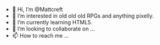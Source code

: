 - 👋 Hi, I’m @Mattcreft
- 👀 I’m interested in old old old RPGs and anything pixelly.
- 🌱 I’m currently learning HTML5. 
- 💞️ I’m looking to collaborate on ...
- 📫 How to reach me ...

<!---
Mattcreft/Mattcreft is a ✨ special ✨ repository because its `README.md` (this file) appears on your GitHub profile.
You can click the Preview link to take a look at your changes.
--->
